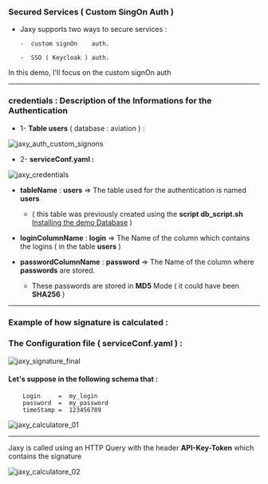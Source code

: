 


### Secured Services ( Custom SingOn Auth )
 
   * Jaxy supports two ways to secure services :
 
         -  custom signOn    auth. 

         -  SSO ( Keycloak ) auth.

   In this demo, I'll focus on the custom signOn auth

----------------------------------------------------

### credentials :  Description of the Informations for the Authentication 

   * 1- **Table users** ( database : aviation ) :

   ![jaxy_auth_custom_signons](https://user-images.githubusercontent.com/7684497/50670242-9048a080-0fca-11e9-85d5-5149f199deac.png)

   * 2- **serviceConf.yaml :**

   ![jaxy_credentials](https://user-images.githubusercontent.com/7684497/50717511-fba47800-1087-11e9-87fc-fa04f4843d38.png)


   - **tableName**  : **users** =>  The table used for the authentication is named **users**
                     
       * ( this table was previously created using the **script db_script.sh**
 [ Installing the demo Database](https://github.com/rac021/Jaxy/tree/master/jaxy/demo/00_db-script) ) 
 
     
   - **loginColumnName** : **login** => The Name of the column which contains the logins ( in the table **users** )

   - **passwordColumnName** : **password** => The Name of the column where **passwords** are stored. 
    
       * These passwords are  stored in **MD5** Mode ( it could have been **SHA256** )

--------------------------------------------------


### Example of how signature is calculated :


### The Configuration file ( **serviceConf.yaml** ) :  

![jaxy_signature_final](https://user-images.githubusercontent.com/7684497/50673350-592fba80-0fdd-11e9-9156-e87e6c6839ef.png)


#### Let's suppose in the following schema that :

  ``` 
      Login     =  my_login    
      password  =  my_password 
      timeStamp =  123456789   
  ```


![jaxy_calculatore_01](https://user-images.githubusercontent.com/7684497/50697489-a72ad980-1042-11e9-891f-b814506b8a91.jpg)


-----------------------------------------------------------

Jaxy is called using an HTTP Query with the header **API-Key-Token** which contains the signature 

![jaxy_calculatore_02](https://user-images.githubusercontent.com/7684497/50697672-2fa97a00-1043-11e9-9314-324264611c1d.jpg)
